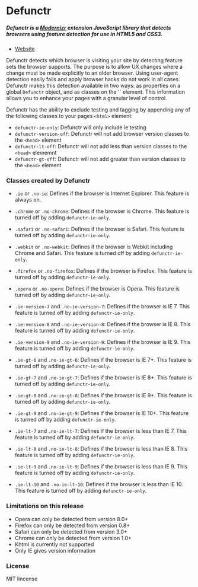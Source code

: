 # Defunctr

##### Defunctr is a [Modernizr](http://www.modernizr.com) extension JavaScript library that detects browsers using feature detection for use in HTML5 and CSS3.

- [Website](http://github.com/victoriafrench/defunctr)

Defunctr detects which browser is visiting your site by detecting feature sets the browser supports. The purpose is to allow UX changes where a change must be made explicitly to an older browser. Using
user-agent detection easily fails and apply browser hacks do not work in all cases. Defunctr makes this detection available in two ways: as properties on a global `Defunctr` object, and as classes on the
'<html>` element. This information allows you to enhance your pages with a granular level of control.

Defunctr has the ability to exclude testing and tagging by appending any of the following classes to your pages `<html>` element:

* `defunctr-ie-only`: Defunctr will only include ie testing
* `defunctr-version-off`: Defunctr will not add browser version classes to the `<head>` element
* `defunctr-lt-off`: Defunctr will not add less than version classes to the `<head>` elememnt
* `defunctr-gt-off`: Defunctr will not add greater than version classes to the `<head>` element
	
### Classes created by Defunctr

* `.ie` or `.no-ie`: Defines if the browser is Internet Explorer. This feature is always on.
* `.chrome` or `.no-chrome`: Defines if the browser is Chrome. This feature is turned off by adding `defunctr-ie-only`. 
* `.safari` or `.no-safari`: Defines if the browser is Safari. This feature is turned off by adding `defunctr-ie-only`. 
* `.webkit` or `.no-webkit`: Defines if the browser is Webkit including Chrome and Safari. This feature is turned off by adding `defunctr-ie-only`. 
* `.firefox` or `.no-firefox`: Defines if the browser is Firefox. This feature is turned off by adding `defunctr-ie-only`. 
* `.opera` or `.no-opera`: Defines if the browser is Opera. This feature is turned off by adding `defunctr-ie-only`. 


* `.ie-version-7` and `.no-ie-version-7`: Defines if the browser is IE 7. This feature is turned off by adding `defunctr-ie-only`. 
* `.ie-version-8` and `.no-ie-version-8`: Defines if the browser is IE 8. This feature is turned off by adding `defunctr-ie-only`. 
* `.ie-version-9` and `.no-ie-version-9`: Defines if the browser is IE 9. This feature is turned off by adding `defunctr-ie-only`. 

* `.ie-gt-6` and `.no-ie-gt-6`: Defines if the browser is IE 7+. This feature is turned off by adding `defunctr-ie-only`. 
* `.ie-gt-7` and `.no-ie-gt-7`: Defines if the browser is IE 8+. This feature is turned off by adding `defunctr-ie-only`. 
* `.ie-gt-8` and `.no-ie-gt-8`: Defines if the browser is IE 9+. This feature is turned off by adding `defunctr-ie-only`. 
* `.ie-gt-9` and `.no-ie-gt-9`: Defines if the browser is IE 10+. This feature is turned off by adding `defunctr-ie-only`. 

* `.ie-lt-7` and `.no-ie-lt-7`: Defines if the browser is less than IE 7. This feature is turned off by adding `defunctr-ie-only`. 
* `.ie-lt-8` and `.no-ie-lt-8`: Defines if the browser is less than IE 8. This feature is turned off by adding `defunctr-ie-only`. 
* `.ie-lt-9` and `.no-ie-lt-9`: Defines if the browser is less than IE 9. This feature is turned off by adding `defunctr-ie-only`. 
* `.ie-lt-10` and `.no-ie-lt-10`: Defines if the browser is less than IE 10. This feature is turned off by adding `defunctr-ie-only`. 

### Limitations on this release

* Opera can only be detected from version 8.0+
* Firefox can only be detected from version 0.8+
* Safari can only be detected from version 3.0+
* Chrome can only be detected from version 1.0+
* Khtml is currently not supported
* Only IE gives version information

### License

MIT lincense
